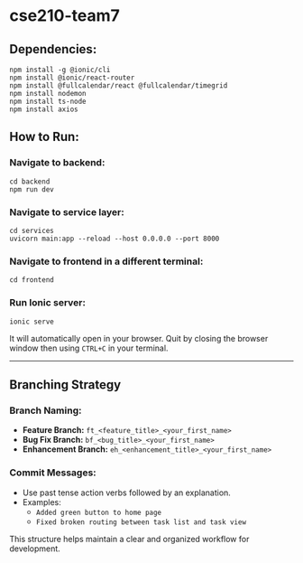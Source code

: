 # cse210-team7

## Dependencies:
```
npm install -g @ionic/cli
npm install @ionic/react-router
npm install @fullcalendar/react @fullcalendar/timegrid
npm install nodemon
npm install ts-node
npm install axios
```

## How to Run:

### Navigate to backend:
```
cd backend
npm run dev
```

### Navigate to service layer:
```
cd services
uvicorn main:app --reload --host 0.0.0.0 --port 8000
```

### Navigate to frontend in a different terminal:
```
cd frontend
```

### Run Ionic server:
```
ionic serve
```
It will automatically open in your browser.
Quit by closing the browser window then using `CTRL+C` in your terminal.

---

## Branching Strategy

### Branch Naming:
- **Feature Branch:** `ft_<feature_title>_<your_first_name>`
- **Bug Fix Branch:** `bf_<bug_title>_<your_first_name>`
- **Enhancement Branch:** `eh_<enhancement_title>_<your_first_name>`

### Commit Messages:
- Use past tense action verbs followed by an explanation.
- Examples:
  - `Added green button to home page`
  - `Fixed broken routing between task list and task view`

This structure helps maintain a clear and organized workflow for development.

